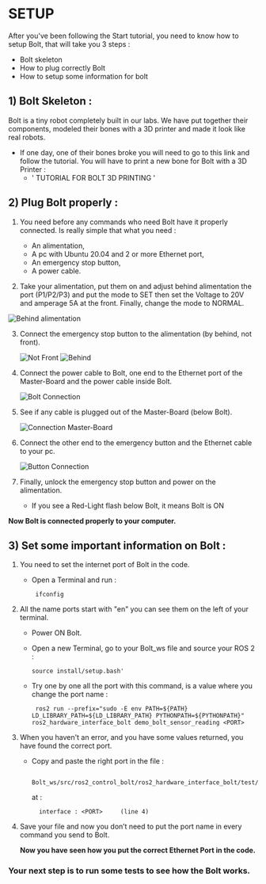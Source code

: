 # SETUP

After you've been following the Start tutorial, you need to know how to setup Bolt, that will take you 3 steps :

* Bolt skeleton
* How to plug correctly Bolt
* How to setup some information for bolt 



##  1)  Bolt Skeleton :

Bolt is a tiny robot completely built in our labs. We have put together their components, modeled their bones with a 3D printer and made it look like real robots. 

  - If one day, one of their bones broke you will need to go to this link and follow the tutorial. You will have to print a new bone for Bolt with a 3D Printer :
      - ' TUTORIAL FOR BOLT 3D PRINTING '

##  2)  Plug Bolt properly :

1) You need before any commands who need Bolt have it properly connected. Is really simple that what you need :

    - An alimentation,
    - A pc with Ubuntu 20.04 and 2 or more Ethernet port,
    - An emergency stop button,
    - A power cable. 

2) Take your alimentation, put them on and adjust behind alimentation the port (P1/P2/P3) and put the mode to SET then set the Voltage to 20V and amperage 5A at the front. Finally, change the mode to NORMAL.

![Behind alimentation](https://github.com/Benjamin-Amsellem/ros2_control_bolt/blob/master/ros2_control_bolt_tuto/pictures/Setup_Bolt_1-R.jpeg?raw=true "Behind alimentation")
        
3) Connect the emergency stop button to the alimentation (by behind, not front).

    ![Not Front](https://github.com/Benjamin-Amsellem/ros2_control_bolt/blob/master/ros2_control_bolt_tuto/pictures/Setup_Bolt_2-R.jpeg?raw=true "Not Front") 
    ![Behind](https://github.com/Benjamin-Amsellem/ros2_control_bolt/blob/master/ros2_control_bolt_tuto/pictures/Setup_Bolt_3-R.jpeg?raw=true "Behind")

4) Connect the power cable to Bolt, one end to the Ethernet port of the Master-Board and the power cable inside Bolt.

    ![Bolt Connection](https://github.com/Benjamin-Amsellem/ros2_control_bolt/blob/master/ros2_control_bolt_tuto/pictures/Setup_Bolt_4-R.jpeg?raw=true "Connection")

5) See if any cable is plugged out of the Master-Board (below Bolt).

    ![Connection Master-Board](https://github.com/Benjamin-Amsellem/ros2_control_bolt/blob/master/ros2_control_bolt_tuto/pictures/Setup_Bolt_5-R.jpeg?raw=true "Master-Board Connection")

6) Connect the other end to the emergency button and the Ethernet cable to your pc. 

     ![Button Connection](https://github.com/Benjamin-Amsellem/ros2_control_bolt/blob/master/ros2_control_bolt_tuto/pictures/Setup_Bolt_7-R.jpeg?raw=true "Buttun Connection")


7) Finally, unlock the emergency stop button and power on the alimentation.

   - If you see a Red-Light flash below Bolt, it means Bolt is ON


**Now Bolt is connected properly to your computer.**


## 3) Set some important information on Bolt :

1) You need to set the internet port of Bolt in the code. 

   - Open a Terminal and run :

          ifconfig

2) All the name ports start with "en" you can see them on the left of your terminal.

    - Power ON Bolt.

    - Open a new Terminal, go to your Bolt_ws file and source your ROS 2 :

          source install/setup.bash'

     - Try one by one all the port with this command,  <PORT> is a value where you change the port name :

            ros2 run --prefix="sudo -E env PATH=${PATH} LD_LIBRARY_PATH=${LD_LIBRARY_PATH} PYTHONPATH=${PYTHONPATH}" ros2_hardware_interface_bolt demo_bolt_sensor_reading <PORT>
3) When you haven't an error, and you have some values returned, you have found the correct port.    

      - Copy and paste the right port in the file :
  
             Bolt_ws/src/ros2_control_bolt/ros2_hardware_interface_bolt/test/config_bolt.yaml 
        at :
  
              interface : <PORT>     (line 4) 

4) Save your file and now you don’t need to put the port name in every command you send to Bolt. 

    **Now you have seen how you put the correct Ethernet Port in the code.**
  
### Your next step is to run some tests to see how the Bolt works.
